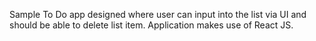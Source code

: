 Sample To Do app designed where user can input into the list via UI and should be able to delete list item.
Application makes use of React JS.
